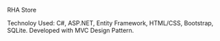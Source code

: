RHA Store

Technoloy Used: C#, ASP.NET, Entity Framework, HTML/CSS, Bootstrap, SQLite.
Developed with MVC Design Pattern.
